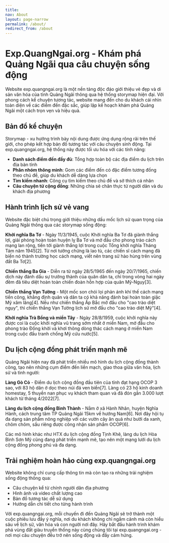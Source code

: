 ```yaml
---
title:
nav: About
layout: page-narrow
permalink: /about/
redirect_from: /about
---
```

# Exp.QuangNgai.org - Khám phá Quảng Ngãi qua câu chuyện sống động

Website exp.quangngai.org là một nền tảng độc đáo giới thiệu vẻ đẹp và di sản văn hóa của tỉnh Quảng Ngãi thông qua hệ thống storymap hiện đại. Với phong cách kể chuyện tương tác, website mang đến cho du khách cái nhìn toàn diện về các điểm đến đặc sắc, giúp lập kế hoạch khám phá Quảng Ngãi một cách trọn vẹn và hiệu quả.

## **Bản đồ kể chuyện**

Storymap - xu hướng trình bày nội dung được ứng dụng rộng rãi trên thế giới, cho phép kết hợp bản đồ tương tác với câu chuyện sinh động. Tại exp.quangngai.org, hệ thống này được tối ưu hóa với các tính năng:

- **Danh sách điểm đến đầy đủ**: Tổng hợp toàn bộ các địa điểm du lịch trên địa bàn tỉnh
- **Phân nhóm thông minh**: Gom các điểm đến có đặc điểm tương đồng theo chủ đề, giúp du khách dễ dàng lựa chọn
- **Tìm kiếm nhanh**: Công cụ tìm kiếm theo chủ đề và sở thích cá nhân
- **Câu chuyện từ cộng đồng**: Những chia sẻ chân thực từ người dân và du khách địa phương

## **Hành trình lịch sử vẻ vang**

Website đặc biệt chú trọng giới thiệu những dấu mốc lịch sử quan trọng của Quảng Ngãi thông qua các storymap sống động:

**Khởi nghĩa Ba Tơ** - Ngày 11/3/1945, cuộc Khởi nghĩa Ba Tơ đã giành thắng lợi, giải phóng hoàn toàn huyện lỵ Ba Tơ và mở đầu cho phong trào cách mạng lan rộng, tiến tới giành thắng lợi trong cuộc Tổng khởi nghĩa Tháng Tám năm 1945[2]. Từ nơi tưởng chừng là lao tù, các chiến sĩ cách mạng đã biến nó thành trường học cách mạng, viết nên trang sử hào hùng trên vùng đất Ba Tơ[2].

**Chiến thắng Ba Gia** - Diễn ra từ ngày 28/5/1965 đến ngày 20/7/1965, chiến dịch này đánh dấu sự trưởng thành của quân dân ta, chỉ trong vòng hai ngày đêm đã tiêu diệt hoàn toàn chiến đoàn hỗn hợp của quân Mỹ-Ngụy[3].

**Chiến thắng Vạn Tường** - Một mốc son chói lọi phản ánh khí thế cách mạng tiến công, khẳng định quân và dân ta có khả năng đánh bại hoàn toàn giặc Mỹ xâm lăng[4]. Nếu như chiến thắng Ấp Bắc mở đầu cho "cao trào diệt ngụy", thì chiến thắng Vạn Tường lịch sử mở đầu cho "cao trào diệt Mỹ"[4].

**Khởi nghĩa Trà Bồng và miền Tây** - Ngày 28/8/1959, cuộc khởi nghĩa này được coi là cuộc khởi nghĩa vũ trang sớm nhất ở miền Nam, mở đầu cho phong trào Đồng khởi và khơi thông dòng thác cách mạng ở miền Nam trong cuộc đấu tranh chống Mỹ cứu nước[5].

## **Du lịch cộng đồng phát triển mạnh mẽ**

Quảng Ngãi hiện nay đã phát triển nhiều mô hình du lịch cộng đồng thành công, tạo nên những cụm điểm đến liền mạch, giao thoa giữa văn hóa, lịch sử và tình người:

**Làng Gò Cỏ** - Điểm du lịch cộng đồng đầu tiên của tỉnh đạt hạng OCOP 3 sao, với 83 hộ dân ở dọc theo núi đá ven biển[7]. Làng có 23 hộ kinh doanh homestay, 5 thuyền nan phục vụ khách tham quan và đã đón gần 3.000 lượt khách từ tháng 4/2022[7].

**Làng du lịch cộng đồng Bình Thành** - Nằm ở xã Hành Nhân, huyện Nghĩa Hành, cách trung tâm TP Quảng Ngãi 15km về hướng Nam[6]. Nơi đây hội tụ đa dạng sản phẩm nông nghiệp với các vườn cây ăn quả như bưởi da xanh, chôm chôm, sầu riêng được công nhận sản phẩm OCOP[6].

Các mô hình khác như HTX du lịch cộng đồng Tịnh Khê, làng du lịch Hòa Bình Sơn Mỹ cũng đang phát triển mạnh mẽ, tạo nên một mạng lưới du lịch cộng đồng phong phú và đa dạng.

## **Trải nghiệm hoàn hảo cùng exp.quangngai.org**

Website không chỉ cung cấp thông tin mà còn tạo ra những trải nghiệm sống động thông qua:

- Câu chuyện kể từ chính người dân địa phương
- Hình ảnh và video chất lượng cao
- Bản đồ tương tác dễ sử dụng
- Hướng dẫn chi tiết cho từng hành trình

Với exp.quangngai.org, mỗi chuyến đi đến Quảng Ngãi sẽ trở thành một cuộc phiêu lưu đầy ý nghĩa, nơi du khách không chỉ ngắm cảnh mà còn hiểu sâu về lịch sử, văn hóa và con người nơi đây. Hãy bắt đầu hành trình khám phá vùng đất giàu truyền thống này cùng chúng tôi tại exp.quangngai.org - nơi mọi câu chuyện đều trở nên sống động và đầy cảm hứng.

